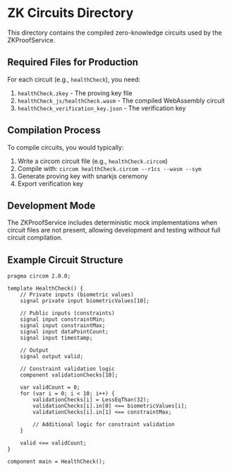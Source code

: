 
# ZK Circuits Directory

This directory contains the compiled zero-knowledge circuits used by the ZKProofService.

## Required Files for Production

For each circuit (e.g., `healthCheck`), you need:

1. `healthCheck.zkey` - The proving key file
2. `healthCheck_js/healthCheck.wasm` - The compiled WebAssembly circuit
3. `healthCheck_verification_key.json` - The verification key

## Compilation Process

To compile circuits, you would typically:

1. Write a circom circuit file (e.g., `healthCheck.circom`)
2. Compile with: `circom healthCheck.circom --r1cs --wasm --sym`
3. Generate proving key with snarkjs ceremony
4. Export verification key

## Development Mode

The ZKProofService includes deterministic mock implementations when circuit files are not present, allowing development and testing without full circuit compilation.

## Example Circuit Structure

```circom
pragma circom 2.0.0;

template HealthCheck() {
    // Private inputs (biometric values)
    signal private input biometricValues[10];
    
    // Public inputs (constraints)
    signal input constraintMin;
    signal input constraintMax;
    signal input dataPointCount;
    signal input timestamp;
    
    // Output
    signal output valid;
    
    // Constraint validation logic
    component validationChecks[10];
    
    var validCount = 0;
    for (var i = 0; i < 10; i++) {
        validationChecks[i] = LessEqThan(32);
        validationChecks[i].in[0] <== biometricValues[i];
        validationChecks[i].in[1] <== constraintMax;
        
        // Additional logic for constraint validation
    }
    
    valid <== validCount;
}

component main = HealthCheck();
```
